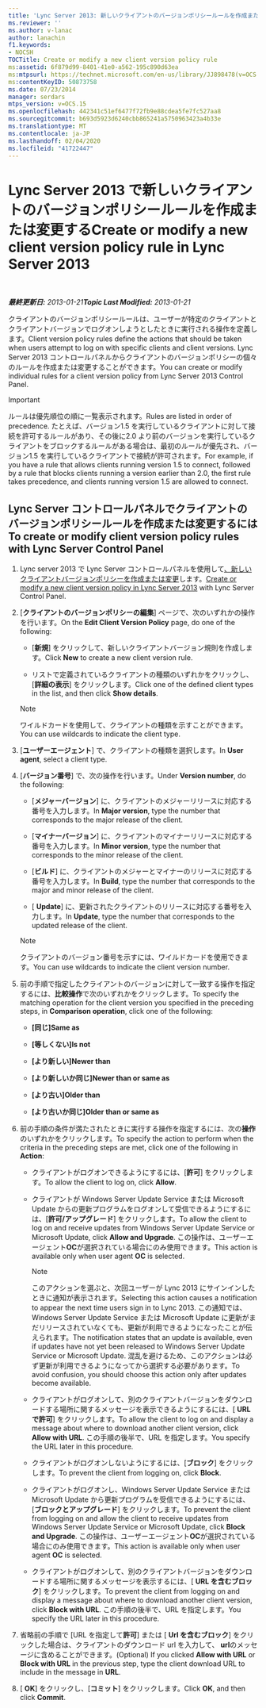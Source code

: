 ```yaml
---
title: 'Lync Server 2013: 新しいクライアントのバージョンポリシールールを作成または変更する'
ms.reviewer: ''
ms.author: v-lanac
author: lanachin
f1.keywords:
- NOCSH
TOCTitle: Create or modify a new client version policy rule
ms:assetid: 6f879d99-8401-41e0-a562-195c890d63ea
ms:mtpsurl: https://technet.microsoft.com/en-us/library/JJ898478(v=OCS.15)
ms:contentKeyID: 50873758
ms.date: 07/23/2014
manager: serdars
mtps_version: v=OCS.15
ms.openlocfilehash: 442341c51ef6477f72fb9e88cdea5fe7fc527aa8
ms.sourcegitcommit: b693d5923d6240cbb865241a5750963423a4b33e
ms.translationtype: MT
ms.contentlocale: ja-JP
ms.lasthandoff: 02/04/2020
ms.locfileid: "41722447"
---
```

<div data-xmlns="http://www.w3.org/1999/xhtml">

<div class="topic" data-xmlns="http://www.w3.org/1999/xhtml" data-msxsl="urn:schemas-microsoft-com:xslt" data-cs="http://msdn.microsoft.com/en-us/">

<div data-asp="http://msdn2.microsoft.com/asp">

# <a name="create-or-modify-a-new-client-version-policy-rule-in-lync-server-2013"></a><span data-ttu-id="86f95-102">Lync Server 2013 で新しいクライアントのバージョンポリシールールを作成または変更する</span><span class="sxs-lookup"><span data-stu-id="86f95-102">Create or modify a new client version policy rule in Lync Server 2013</span></span>

</div>

<div id="mainSection">

<div id="mainBody">

<span> </span>

<span data-ttu-id="86f95-103">_**最終更新日:** 2013-01-21_</span><span class="sxs-lookup"><span data-stu-id="86f95-103">_**Topic Last Modified:** 2013-01-21_</span></span>

<span data-ttu-id="86f95-104">クライアントのバージョンポリシールールは、ユーザーが特定のクライアントとクライアントバージョンでログオンしようとしたときに実行される操作を定義します。</span><span class="sxs-lookup"><span data-stu-id="86f95-104">Client version policy rules define the actions that should be taken when users attempt to log on with specific clients and client versions.</span></span> <span data-ttu-id="86f95-105">Lync Server 2013 コントロールパネルからクライアントのバージョンポリシーの個々のルールを作成または変更することができます。</span><span class="sxs-lookup"><span data-stu-id="86f95-105">You can create or modify individual rules for a client version policy from Lync Server 2013 Control Panel.</span></span>

<div>


> [!IMPORTANT]  
> <span data-ttu-id="86f95-106">ルールは優先順位の順に一覧表示されます。</span><span class="sxs-lookup"><span data-stu-id="86f95-106">Rules are listed in order of precedence.</span></span> <span data-ttu-id="86f95-107">たとえば、バージョン1.5 を実行しているクライアントに対して接続を許可するルールがあり、その後に2.0 より前のバージョンを実行しているクライアントをブロックするルールがある場合は、最初のルールが優先され、バージョン1.5 を実行しているクライアントで接続が許可されます。</span><span class="sxs-lookup"><span data-stu-id="86f95-107">For example, if you have a rule that allows clients running version 1.5 to connect, followed by a rule that blocks clients running a version earlier than 2.0, the first rule takes precedence, and clients running version 1.5 are allowed to connect.</span></span>



</div>

<div>

## <a name="to-create-or-modify-client-version-policy-rules-with-lync-server-control-panel"></a><span data-ttu-id="86f95-108">Lync Server コントロールパネルでクライアントのバージョンポリシールールを作成または変更するには</span><span class="sxs-lookup"><span data-stu-id="86f95-108">To create or modify client version policy rules with Lync Server Control Panel</span></span>

1.  <span data-ttu-id="86f95-109">Lync server 2013 で Lync Server コントロールパネルを使用して[、新しいクライアントバージョンポリシーを作成または変更](lync-server-2013-create-or-modify-a-new-client-version-policy.md)します。</span><span class="sxs-lookup"><span data-stu-id="86f95-109">[Create or modify a new client version policy in Lync Server 2013](lync-server-2013-create-or-modify-a-new-client-version-policy.md) with Lync Server Control Panel.</span></span>

2.  <span data-ttu-id="86f95-110">[**クライアントのバージョンポリシーの編集**] ページで、次のいずれかの操作を行います。</span><span class="sxs-lookup"><span data-stu-id="86f95-110">On the **Edit Client Version Policy** page, do one of the following:</span></span>
    
      - <span data-ttu-id="86f95-111">[**新規**] をクリックして、新しいクライアントバージョン規則を作成します。</span><span class="sxs-lookup"><span data-stu-id="86f95-111">Click **New** to create a new client version rule.</span></span>
    
      - <span data-ttu-id="86f95-112">リストで定義されているクライアントの種類のいずれかをクリックし、[**詳細の表示**] をクリックします。</span><span class="sxs-lookup"><span data-stu-id="86f95-112">Click one of the defined client types in the list, and then click **Show details**.</span></span>
    
    <div>
    

    > [!NOTE]  
    > <span data-ttu-id="86f95-113">ワイルドカードを使用して、クライアントの種類を示すことができます。</span><span class="sxs-lookup"><span data-stu-id="86f95-113">You can use wildcards to indicate the client type.</span></span>

    
    </div>

3.  <span data-ttu-id="86f95-114">[**ユーザーエージェント**] で、クライアントの種類を選択します。</span><span class="sxs-lookup"><span data-stu-id="86f95-114">In **User agent**, select a client type.</span></span>

4.  <span data-ttu-id="86f95-115">[**バージョン番号**] で、次の操作を行います。</span><span class="sxs-lookup"><span data-stu-id="86f95-115">Under **Version number**, do the following:</span></span>
    
      - <span data-ttu-id="86f95-116">[**メジャーバージョン**] に、クライアントのメジャーリリースに対応する番号を入力します。</span><span class="sxs-lookup"><span data-stu-id="86f95-116">In **Major version**, type the number that corresponds to the major release of the client.</span></span>
    
      - <span data-ttu-id="86f95-117">[**マイナーバージョン**] に、クライアントのマイナーリリースに対応する番号を入力します。</span><span class="sxs-lookup"><span data-stu-id="86f95-117">In **Minor version**, type the number that corresponds to the minor release of the client.</span></span>
    
      - <span data-ttu-id="86f95-118">[**ビルド**] に、クライアントのメジャーとマイナーのリリースに対応する番号を入力します。</span><span class="sxs-lookup"><span data-stu-id="86f95-118">In **Build**, type the number that corresponds to the major and minor release of the client.</span></span>
    
      - <span data-ttu-id="86f95-119">[ **Update**] に、更新されたクライアントのリリースに対応する番号を入力します。</span><span class="sxs-lookup"><span data-stu-id="86f95-119">In **Update**, type the number that corresponds to the updated release of the client.</span></span>
    
    <div>
    

    > [!NOTE]  
    > <span data-ttu-id="86f95-120">クライアントのバージョン番号を示すには、ワイルドカードを使用できます。</span><span class="sxs-lookup"><span data-stu-id="86f95-120">You can use wildcards to indicate the client version number.</span></span>

    
    </div>

5.  <span data-ttu-id="86f95-121">前の手順で指定したクライアントのバージョンに対して一致する操作を指定するには、**比較操作**で次のいずれかをクリックします。</span><span class="sxs-lookup"><span data-stu-id="86f95-121">To specify the matching operation for the client version you specified in the preceding steps, in **Comparison operation**, click one of the following:</span></span>
    
      - <span data-ttu-id="86f95-122">**[同じ]**</span><span class="sxs-lookup"><span data-stu-id="86f95-122">**Same as**</span></span>
    
      - <span data-ttu-id="86f95-123">**[等しくない]**</span><span class="sxs-lookup"><span data-stu-id="86f95-123">**Is not**</span></span>
    
      - <span data-ttu-id="86f95-124">**[より新しい]**</span><span class="sxs-lookup"><span data-stu-id="86f95-124">**Newer than**</span></span>
    
      - <span data-ttu-id="86f95-125">**[より新しいか同じ]**</span><span class="sxs-lookup"><span data-stu-id="86f95-125">**Newer than or same as**</span></span>
    
      - <span data-ttu-id="86f95-126">**[より古い]**</span><span class="sxs-lookup"><span data-stu-id="86f95-126">**Older than**</span></span>
    
      - <span data-ttu-id="86f95-127">**[より古いか同じ]**</span><span class="sxs-lookup"><span data-stu-id="86f95-127">**Older than or same as**</span></span>

6.  <span data-ttu-id="86f95-128">前の手順の条件が満たされたときに実行する操作を指定するには、次の**操作**のいずれかをクリックします。</span><span class="sxs-lookup"><span data-stu-id="86f95-128">To specify the action to perform when the criteria in the preceding steps are met, click one of the following in **Action**:</span></span>
    
      - <span data-ttu-id="86f95-129">クライアントがログオンできるようにするには、[**許可**] をクリックします。</span><span class="sxs-lookup"><span data-stu-id="86f95-129">To allow the client to log on, click **Allow**.</span></span>
    
      - <span data-ttu-id="86f95-130">クライアントが Windows Server Update Service または Microsoft Update からの更新プログラムをログオンして受信できるようにするには、[**許可/アップグレード**] をクリックします。</span><span class="sxs-lookup"><span data-stu-id="86f95-130">To allow the client to log on and receive updates from Windows Server Update Service or Microsoft Update, click **Allow and Upgrade**.</span></span> <span data-ttu-id="86f95-131">この操作は、ユーザーエージェント**OC**が選択されている場合にのみ使用できます。</span><span class="sxs-lookup"><span data-stu-id="86f95-131">This action is available only when user agent **OC** is selected.</span></span>
        
        <div>
        

        > [!NOTE]  
        > <span data-ttu-id="86f95-132">このアクションを選ぶと、次回ユーザーが Lync 2013 にサインインしたときに通知が表示されます。</span><span class="sxs-lookup"><span data-stu-id="86f95-132">Selecting this action causes a notification to appear the next time users sign in to Lync 2013.</span></span> <span data-ttu-id="86f95-133">この通知では、Windows Server Update Service または Microsoft Update に更新がまだリリースされていなくても、更新が利用できるようになったことが伝えられます。</span><span class="sxs-lookup"><span data-stu-id="86f95-133">The notification states that an update is available, even if updates have not yet been released to Windows Server Update Service or Microsoft Update.</span></span> <span data-ttu-id="86f95-134">混乱を避けるため、このアクションは必ず更新が利用できるようになってから選択する必要があります。</span><span class="sxs-lookup"><span data-stu-id="86f95-134">To avoid confusion, you should choose this action only after updates become available.</span></span>

        
        </div>
    
      - <span data-ttu-id="86f95-135">クライアントがログオンして、別のクライアントバージョンをダウンロードする場所に関するメッセージを表示できるようにするには、[ **URL で許可**] をクリックします。</span><span class="sxs-lookup"><span data-stu-id="86f95-135">To allow the client to log on and display a message about where to download another client version, click **Allow with URL**.</span></span> <span data-ttu-id="86f95-136">この手順の後半で、URL を指定します。</span><span class="sxs-lookup"><span data-stu-id="86f95-136">You specify the URL later in this procedure.</span></span>
    
      - <span data-ttu-id="86f95-137">クライアントがログオンしないようにするには、[**ブロック**] をクリックします。</span><span class="sxs-lookup"><span data-stu-id="86f95-137">To prevent the client from logging on, click **Block**.</span></span>
    
      - <span data-ttu-id="86f95-138">クライアントがログオンし、Windows Server Update Service または Microsoft Update から更新プログラムを受信できるようにするには、[**ブロックとアップグレード**] をクリックします。</span><span class="sxs-lookup"><span data-stu-id="86f95-138">To prevent the client from logging on and allow the client to receive updates from Windows Server Update Service or Microsoft Update, click **Block and Upgrade**.</span></span> <span data-ttu-id="86f95-139">この操作は、ユーザーエージェント**OC**が選択されている場合にのみ使用できます。</span><span class="sxs-lookup"><span data-stu-id="86f95-139">This action is available only when user agent **OC** is selected.</span></span>
    
      - <span data-ttu-id="86f95-140">クライアントがログオンして、別のクライアントバージョンをダウンロードする場所に関するメッセージを表示するには、[ **URL を含むブロック**] をクリックします。</span><span class="sxs-lookup"><span data-stu-id="86f95-140">To prevent the client from logging on and display a message about where to download another client version, click **Block with URL**.</span></span> <span data-ttu-id="86f95-141">この手順の後半で、URL を指定します。</span><span class="sxs-lookup"><span data-stu-id="86f95-141">You specify the URL later in this procedure.</span></span>

7.  <span data-ttu-id="86f95-142">省略前の手順で [URL を指定して**許可**] または [ **Url を含むブロック**] をクリックした場合は、クライアントのダウンロード url を入力して、 **url**のメッセージに含めることができます。</span><span class="sxs-lookup"><span data-stu-id="86f95-142">(Optional) If you clicked **Allow with URL** or **Block with URL** in the previous step, type the client download URL to include in the message in **URL**.</span></span>

8.  <span data-ttu-id="86f95-143">[ **OK**] をクリックし、[**コミット**] をクリックします。</span><span class="sxs-lookup"><span data-stu-id="86f95-143">Click **OK**, and then click **Commit**.</span></span>

</div>

</div>

<span> </span>

</div>

</div>

</div>


